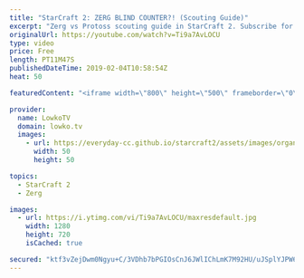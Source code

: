 ```yaml
---
title: "StarCraft 2: ZERG BLIND COUNTER?! (Scouting Guide)"
excerpt: "Zerg vs Protoss scouting guide in StarCraft 2. Subscribe for more videos: http://lowko.tv/youtube Zerg vs Terran all-in build order: https://goo.gl/kRXijf  Scouting a Protoss can be very difficult. In this video I explain how to scout with Zerg in StarCraft 2 without losing an Overlord.  In this video"
originalUrl: https://youtube.com/watch?v=Ti9a7AvLOCU
type: video
price: Free
length: PT11M47S
publishedDateTime: 2019-02-04T10:58:54Z
heat: 50

featuredContent: "<iframe width=\"800\" height=\"500\" frameborder=\"0\" src=\"https://www.youtube.com/embed/Ti9a7AvLOCU\" allow=\"accelerometer; autoplay; encrypted-media; gyroscope; picture-in-picture\" allowfullscreen></iframe>"

provider:
  name: LowkoTV
  domain: lowko.tv
  images:
    - url: https://everyday-cc.github.io/starcraft2/assets/images/organizations/lowko.tv-50x50.jpg
      width: 50
      height: 50

topics:
  - StarCraft 2
  - Zerg

images:
  - url: https://i.ytimg.com/vi/Ti9a7AvLOCU/maxresdefault.jpg
    width: 1280
    height: 720
    isCached: true

secured: "ktf3vZejDwm0Ngyu+C/3VDhb7bPGIOsCnJ6JWlIChLmK7M92HU/uJSplYJPW6JnbRmAc0cZ6KvpqXcn6iQ4UXXGgDN45TGloB4Mj9oykCBNOf8ImmBl7N8rG1N1Zo9ITOobweFLSxGq6ar+TZtJepxGfaQ9MYlXlMxGLlaG9g1oLlGllJGybSt+zDp3FGTkP/ppd2W1C7e+BoTI5hWMO//GsKYaqKR5z350ICPv3rZI/L0u+mbf8dHUUDV3b1xwygH4XDSjQEJky9ae2GDU4ODonOTet+HRV2hVdu4RLmdUHzls/MJQpw/XnLEnwLsQtcXgPXfpwIQ2lyXSEk50XC/OjOC5Fa+fjRR58R449+mPBpd5L8DFMMs787MlkZQCx1RX4cwVkcwqGW9Lqz6nBvaPr/4pcDriT80x6WM6b890=;nXRS5nPZuwsjDrEWPlGW6Q=="
---
```


